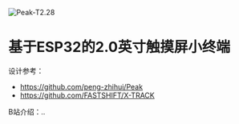 ![Peak-T2.28](README.assets/Peak-T2.28.png)

# 基于ESP32的2.0英寸触摸屏小终端

设计参考：

- https://github.com/peng-zhihui/Peak
- https://github.com/FASTSHIFT/X-TRACK

B站介绍：..



